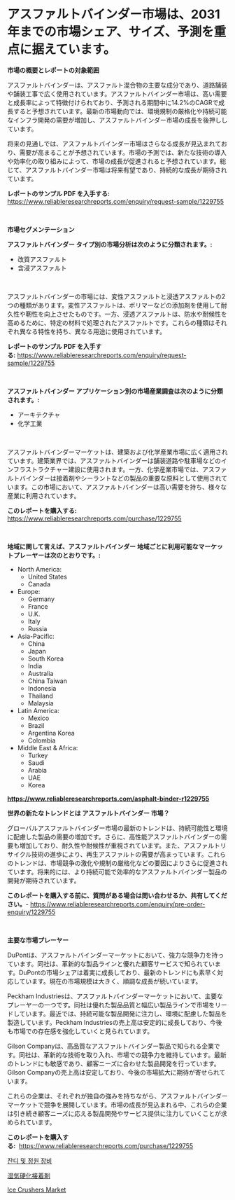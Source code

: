 <p><h1>アスファルトバインダー市場は、2031年までの市場シェア、サイズ、予測を重点に据えています。</h1></p><p><strong>市場の概要とレポートの対象範囲</strong></p>
<p><p>アスファルトバインダーは、アスファルト混合物の主要な成分であり、道路舗装や舗装工事で広く使用されています。アスファルトバインダー市場は、高い需要と成長率によって特徴付けられており、予測される期間中に14.2%のCAGRで成長すると予想されています。最新の市場動向では、環境規制の厳格化や持続可能なインフラ開発の需要が増加し、アスファルトバインダー市場の成長を後押ししています。</p><p>将来の見通しでは、アスファルトバインダー市場はさらなる成長が見込まれており、需要が高まることが予想されています。市場の予測では、新たな技術の導入や効率化の取り組みによって、市場の成長が促進されると予想されています。総じて、アスファルトバインダー市場は将来有望であり、持続的な成長が期待されています。</p></p>
<p><strong>レポートのサンプル PDF を入手する:</strong> <a href="https://www.reliableresearchreports.com/enquiry/request-sample/1229755">https://www.reliableresearchreports.com/enquiry/request-sample/1229755</a></p>
<p>&nbsp;</p>
<p><strong>市場セグメンテーション</strong></p>
<p><strong>アスファルトバインダー タイプ別の市場分析は次のように分類されます。:</strong></p>
<p><ul><li>改質アスファルト</li><li>含浸アスファルト</li></ul></p>
<p>&nbsp;</p>
<p><p>アスファルトバインダーの市場には、変性アスファルトと浸透アスファルトの2つの種類があります。変性アスファルトは、ポリマーなどの添加剤を使用して耐久性や靭性を向上させたものです。一方、浸透アスファルトは、防水や耐候性を高めるために、特定の材料で処理されたアスファルトです。これらの種類はそれぞれ異なる特性を持ち、異なる用途に使用されています。</p></p>
<p><strong>レポートのサンプル PDF を入手する:</strong>&nbsp;<a href="https://www.reliableresearchreports.com/enquiry/request-sample/1229755">https://www.reliableresearchreports.com/enquiry/request-sample/1229755</a></p>
<p>&nbsp;</p>
<p><strong> アスファルトバインダー アプリケーション別の市場産業調査は次のように分類されます。:</strong></p>
<p><ul><li>アーキテクチャ</li><li>化学工業</li></ul></p>
<p>&nbsp;</p>
<p><p>アスファルトバインダーマーケットは、建築および化学産業市場に広く適用されています。建築業界では、アスファルトバインダーは舗装道路や駐車場などのインフラストラクチャー建設に使用されます。一方、化学産業市場では、アスファルトバインダーは接着剤やシーラントなどの製品の重要な原料として使用されています。この市場において、アスファルトバインダーは高い需要を持ち、様々な産業に利用されています。</p></p>
<p><strong>このレポートを購入する:</strong>&nbsp; <a href="https://www.reliableresearchreports.com/purchase/1229755">https://www.reliableresearchreports.com/purchase/1229755</a></p>
<p>&nbsp;</p>
<p><strong>地域に関して言えば、アスファルトバインダー 地域ごとに利用可能なマーケットプレーヤーは次のとおりです。:</strong></p>
<p><ul>
    <li>
        North America:
        <ul>
            <li>United States</li>
            <li>Canada</li>
        </ul>
    </li>
    <li>
        Europe:
        <ul>
            <li>Germany</li>
            <li>France</li>
            <li>U.K.</li>
            <li>Italy</li>
            <li>Russia</li>
        </ul>
    </li>
    <li>
        Asia-Pacific:
        <ul>
            <li>China</li>
            <li>Japan</li>
            <li>South Korea</li>
            <li>India</li>
            <li>Australia</li>
            <li>China Taiwan</li>
            <li>Indonesia</li>
            <li>Thailand</li>
            <li>Malaysia</li>
        </ul>
    </li>
    <li>
        Latin America:
        <ul>
            <li>Mexico</li>
            <li>Brazil</li>
            <li>Argentina Korea</li>
            <li>Colombia</li>
        </ul>
    </li>
    <li>
        Middle East & Africa:
        <ul>
            <li>Turkey</li>
            <li>Saudi</li>
            <li>Arabia</li>
            <li>UAE</li>
            <li>Korea</li>
        </ul>
    </li>
    </ul></p>
<p><strong><a href="https://www.reliableresearchreports.com/asphalt-binder-r1229755">https://www.reliableresearchreports.com/asphalt-binder-r1229755</a></strong>&nbsp;</p>
<p><strong>世界の新たなトレンドとは アスファルトバインダー 市場？</strong></p>
<p><p>グローバルアスファルトバインダー市場の最新のトレンドは、持続可能性と環境に配慮した製品の需要の増加です。さらに、高性能アスファルトバインダーの需要も増加しており、耐久性や耐候性が重視されています。また、アスファルトリサイクル技術の進歩により、再生アスファルトの需要が高まっています。これらのトレンドは、市場競争の激化や規制の厳格化などの要因によりさらに促進されています。将来的には、より持続可能で効率的なアスファルトバインダー製品の開発が期待されています。</p></p>
<p><strong>このレポートを購入する前に、質問がある場合は問い合わせるか、共有してください。</strong>- <a href="https://www.reliableresearchreports.com/enquiry/pre-order-enquiry/1229755">https://www.reliableresearchreports.com/enquiry/pre-order-enquiry/1229755</a></p>
<p>&nbsp;</p>
<p><strong>主要な市場プレーヤー</strong></p>
<p><p>DuPontは、アスファルトバインダーマーケットにおいて、強力な競争力を持っています。同社は、革新的な製品ラインと優れた顧客サービスで知られています。DuPontの市場シェアは着実に成長しており、最新のトレンドにも素早く対応しています。現在の市場規模は大きく、順調な成長が続いています。</p><p>Peckham Industriesは、アスファルトバインダーマーケットにおいて、主要なプレーヤーの一つです。同社は優れた製品品質と幅広い製品ラインで市場をリードしています。最近では、持続可能な製品開発に注力し、環境に配慮した製品を製造しています。Peckham Industriesの売上高は安定的に成長しており、今後も市場での存在感を強化していくと見られています。</p><p>Gilson Companyは、高品質なアスファルトバインダー製品で知られる企業です。同社は、革新的な技術を取り入れ、市場での競争力を維持しています。最新のトレンドにも敏感であり、顧客ニーズに合わせた製品開発を行っています。Gilson Companyの売上高は安定しており、今後の市場拡大に期待が寄せられています。</p><p>これらの企業は、それぞれが独自の強みを持ちながら、アスファルトバインダーマーケットで競争を展開しています。市場の成長が見込まれる中、これらの企業は引き続き顧客ニーズに応える製品開発やサービス提供に注力していくことが求められています。</p></p>
<p><strong>このレポートを購入する:</strong>&nbsp;&nbsp;<a href="https://www.reliableresearchreports.com/purchase/1229755">https://www.reliableresearchreports.com/purchase/1229755</a></p>
<p><p><a href="https://github.com/RichardLueilwitz787/Market-Research-Report-List-1/blob/main/737003227007.md">잔디 및 정원 장비</a></p><p><a href="https://github.com/JacksonWiza1924/Market-Research-Report-List-1/blob/main/586548129301.md">湿気硬化接着剤</a></p><p><a href="https://github.com/Sherrillcrooksxa8i18ucf2m/Market-Research-Report-List-2/blob/main/ice-crushers-market.md">Ice Crushers Market</a></p></p>